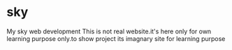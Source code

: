 # sky
My sky web development
This is not real website.it's here only for own learning purpose only.to show project its imagnary site for learning purpose
